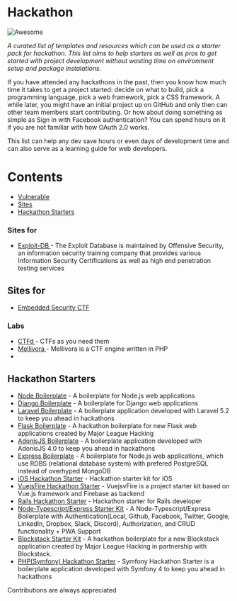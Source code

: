 # Hackathon 
![Awesome](https://cdn.rawgit.com/sindresorhus/awesome/d7305f38d29fed78fa85652e3a63e154dd8e8829/media/badge.svg)


*A curated list of templates and resources which can be used as a starter pack for hackathon. This list aims to help starters as well as pros to get started with project development without wasting time on environment setup and package instalations.*

If you have attended any hackathons in the past, then you know how much time it takes to get a project started: decide on what to build, pick a programming language, pick a web framework, pick a CSS framework. A while later, you might have an initial project up on GitHub and only then can other team members start contributing. Or how about doing something as simple as Sign in with Facebook authentication? You can spend hours on it if you are not familiar with how OAuth 2.0 works.

This list can help any dev save hours or even days of development time and can also serve as a learning guide for web developers.

# Contents

- [Vulnerable](#Vulnerable-Web-Applications)
- [Sites ](#Sites-by-Vendors-of-Security-Testing-Software)
- [Hackathon Starters](#Hackathon-Starters)


### Sites for
- [Exploit-DB 	](http://www.exploit-db.com/) - The Exploit Database is maintained by Offensive Security, an information security training company that provides various Information Security Certifications as well as high end penetration testing services

## Sites for 
- [Embedded Security CTF 	](https://microcorruption.com)

### Labs
- [CTFd 	](https://github.com/isislab/CTFd) - CTFs as you need them
- [Mellivora 	](https://github.com/Nakiami/mellivora) - Mellivora is a CTF engine written in PHP 
-
## Hackathon Starters
- [Node Boilerplate](https://github.com/sahat/hackathon-starter) - A boilerplate for Node.js web applications
- [Django Boilerplate](https://github.com/kaiiyer/django-hackathon-starter) - A boilerplate for Django web applications
- [Laravel Boilerplate](https://github.com/unicodeveloper/laravel-hackathon-starter) - A boilerplate application developed with Laravel 5.2 to keep you ahead in hackathons
- [Flask Boilerplate](https://github.com/MLH/mlh-hackathon-flask-starter) - A hackathon boilerplate for new Flask web applications created by Major League Hacking
- [AdonisJS Boilerplate](https://github.com/iamraphson/adonisjs-hackathon-starter) - A boilerplate application developed with AdonisJS 4.0 to keep you ahead in hackathons
- [Express Boilerplate](https://github.com/yhnavein/express-starter) - A boilerplate for Node.js web applications, which use RDBS (relational database system) with prefered PostgreSQL instead of overhyped MongoDB
- [iOS Hackathon Starter](https://github.com/tattn/HackathonStarter) - Hackathon starter kit for iOS
- [VuejsFire Hackathon Starter](https://github.com/chinchang/vuejsfire-hackathon-starter) - VuejsvFire is a project starter kit based on Vue.js framework and Firebase as backend
- [Rails Hackathon Starter](https://github.com/goofmint/hackathon-starter-rails) - Hackathon starter for Rails developer
- [Node-Typescript/Express Starter Kit](https://github.com/nerdeveloper/hackathon-starter-kit) - A Node-Typescript/Express Boilerplate with Authentication(Local, Github, Facebook, Twitter, Google, LinkedIn, Dropbox, Slack, Discord), Authorization, and CRUD functionality + PWA Support
- [Blockstack Starter Kit](https://github.com/MLH/mlh-hackathon-blockstack-starter) - A hackathon boilerplate for a new Blockstack application created by Major League Hacking in partnership with Blockstack.
- [PHP(Symfony) Hackathon Starter](https://github.com/yemiwebby/symfony-hackathon-starter) - Symfony Hackathon Starter is a boilerplate application developed with Symfony 4 to keep you ahead in hackathons


Contributions are always appreciated
